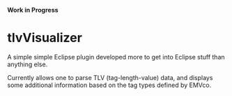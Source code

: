 **Work in Progress**

# tlvVisualizer

A simple simple Eclipse plugin developed more to get into Eclipse stuff than anything else.

Currently allows one to parse TLV (tag-length-value) data, and displays some additional information
based on the tag types defined by EMVco.
